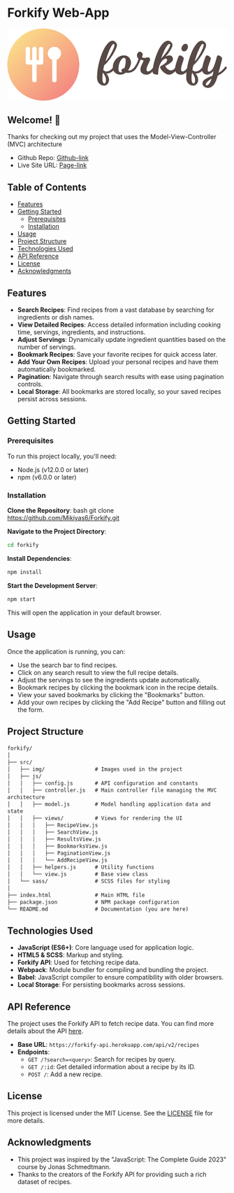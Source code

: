 # **Forkify Web-App**

![Forkify Web-App](./src/img/logo.png)

## **Welcome! 👋**

Thanks for checking out my project that uses the Model-View-Controller (MVC) architecture

- Github Repo: [Github-link](https://github.com/Mikiyas6/Forkify)
- Live Site URL: [Page-link](https://mineforkify.netlify.app/)

## **Table of Contents**

- [Features](#features)
- [Getting Started](#getting-started)
  - [Prerequisites](#prerequisites)
  - [Installation](#installation)
- [Usage](#usage)
- [Project Structure](#project-structure)
- [Technologies Used](#technologies-used)
- [API Reference](#api-reference)
- [License](#license)
- [Acknowledgments](#acknowledgments)

## **Features**

- **Search Recipes**: Find recipes from a vast database by searching for ingredients or dish names.
- **View Detailed Recipes**: Access detailed information including cooking time, servings, ingredients, and instructions.
- **Adjust Servings**: Dynamically update ingredient quantities based on the number of servings.
- **Bookmark Recipes**: Save your favorite recipes for quick access later.
- **Add Your Own Recipes**: Upload your personal recipes and have them automatically bookmarked.
- **Pagination**: Navigate through search results with ease using pagination controls.
- **Local Storage**: All bookmarks are stored locally, so your saved recipes persist across sessions.

## **Getting Started**

### **Prerequisites**

To run this project locally, you'll need:

- Node.js (v12.0.0 or later)
- npm (v6.0.0 or later)

### **Installation**

**Clone the Repository**:
bash
git clone https://github.com/Mikiyas6/Forkify.git

**Navigate to the Project Directory**:

```bash
cd forkify
```

**Install Dependencies**:

```bash
npm install
```

**Start the Development Server**:

```bash
npm start
```

This will open the application in your default browser.

## **Usage**

Once the application is running, you can:

- Use the search bar to find recipes.
- Click on any search result to view the full recipe details.
- Adjust the servings to see the ingredients update automatically.
- Bookmark recipes by clicking the bookmark icon in the recipe details.
- View your saved bookmarks by clicking the "Bookmarks" button.
- Add your own recipes by clicking the "Add Recipe" button and filling out the form.

## **Project Structure**

```
forkify/
│
├── src/
│   ├── img/                # Images used in the project
│   ├── js/
│   │   ├── config.js       # API configuration and constants
│   │   ├── controller.js   # Main controller file managing the MVC architecture
│   │   ├── model.js        # Model handling application data and state
│   │   ├── views/          # Views for rendering the UI
│   │   │   ├── RecipeView.js
│   │   │   ├── SearchView.js
│   │   │   ├── ResultsView.js
│   │   │   ├── BookmarksView.js
│   │   │   ├── PaginationView.js
│   │   │   └── AddRecipeView.js
│   │   ├── helpers.js      # Utility functions
│   │   └── view.js         # Base view class
│   └── sass/               # SCSS files for styling
│
├── index.html              # Main HTML file
├── package.json            # NPM package configuration
└── README.md               # Documentation (you are here)
```

## **Technologies Used**

- **JavaScript (ES6+)**: Core language used for application logic.
- **HTML5 & SCSS**: Markup and styling.
- **Forkify API**: Used for fetching recipe data.
- **Webpack**: Module bundler for compiling and bundling the project.
- **Babel**: JavaScript compiler to ensure compatibility with older browsers.
- **Local Storage**: For persisting bookmarks across sessions.

## **API Reference**

The project uses the Forkify API to fetch recipe data. You can find more details about the API [here](https://forkify-api.herokuapp.com/v2).

- **Base URL**: `https://forkify-api.herokuapp.com/api/v2/recipes`
- **Endpoints**:
  - `GET /?search=<query>`: Search for recipes by query.
  - `GET /:id`: Get detailed information about a recipe by its ID.
  - `POST /`: Add a new recipe.

## **License**

This project is licensed under the MIT License. See the [LICENSE](LICENSE) file for more details.

## **Acknowledgments**

- This project was inspired by the "JavaScript: The Complete Guide 2023" course by Jonas Schmedtmann.
- Thanks to the creators of the Forkify API for providing such a rich dataset of recipes.
